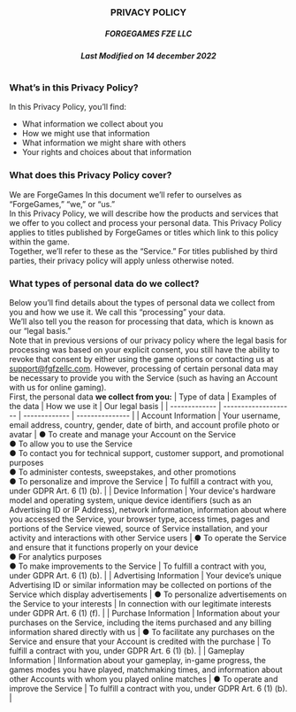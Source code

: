 ### <p align="center">PRIVACY POLICY</p>
##### <p align="center">FORGEGAMES FZE LLC</p>
##### <p align="center">Last Modified on 14 december 2022</p>
# 
### What’s in this Privacy Policy? 
In this Privacy Policy, you’ll find:
* What information we collect about you
*	How we might use that information
*	What information we might share with others
*	Your rights and choices about that information

### What does this Privacy Policy cover?
We are ForgeGames In this document we’ll refer to ourselves as “ForgeGames,” “we,” or “us.”  
In this Privacy Policy, we will describe how the products and services that we offer to you collect and process your personal data. This Privacy Policy applies to titles published by  ForgeGames or titles which link to this policy within the game.  
Together, we’ll refer to these as the “Service.” For titles published by third parties, their privacy policy will apply unless otherwise noted.  

### What types of personal data do we collect?
Below you’ll find details about the types of personal data we collect from you and how we use it. We call this “processing” your data.  
We’ll also tell you the reason for processing that data, which is known as our “legal basis.”  
Note that in previous versions of our privacy policy where the legal basis for processing was based on your explicit consent, you still have the ability to revoke that consent by either using the game options or contacting us at support@fgfzellc.com. However, processing of certain personal data may be necessary to provide you with the Service (such as having an Account with us for online gaming).  
First, the personal data **we collect from you:**
| Type of data  | Examples of the data | How we use it | Our legal basis |
| ------------- | -------------------- | ------------- | --------------- |
| Account Information | Your username, email address, country, gender, date of birth, and account profile photo or avatar | ●	To create and manage your Account on the Service <br/>● To allow you to use the Service <br/>●	To contact you for technical support, customer support, and promotional purposes <br/>●	To administer contests, sweepstakes, and other promotions <br/>● To personalize and improve the Service | To fulfill a contract with you, under GDPR Art. 6 (1) (b). |
| Device Information | Your device's hardware model and operating system, unique device identifiers (such as an Advertising ID or IP Address), network information, information about where you accessed the Service, your browser type, access times, pages and portions of the Service viewed, source of Service installation, and your activity and interactions with other Service users | ●	To operate the Service and ensure that it functions properly on your device <br/>● For analytics purposes<br/>● To make improvements to the Service | To fulfill a contract with you, under GDPR Art. 6 (1) (b). |
| Advertising Information | Your device’s unique Advertising ID or similar information may be collected on portions of the Service which display advertisements | ● To personalize advertisements on the Service to your interests | In connection with our legitimate interests under GDPR Art. 6 (1) (f). |
| Purchase Information | Information about your purchases on the Service, including the items purchased and any billing information shared directly with us | ● To facilitate any purchases on the Service and ensure that your Account is credited with the purchase | To fulfill a contract with you, under GDPR Art. 6 (1) (b). |
| Gameplay  Information | IInformation about your gameplay, in-game progress, the games modes you have played, matchmaking times, and information about other Accounts with whom you played online matches | ● To operate and improve the Service | To fulfill a contract with you, under GDPR Art. 6 (1) (b). |
